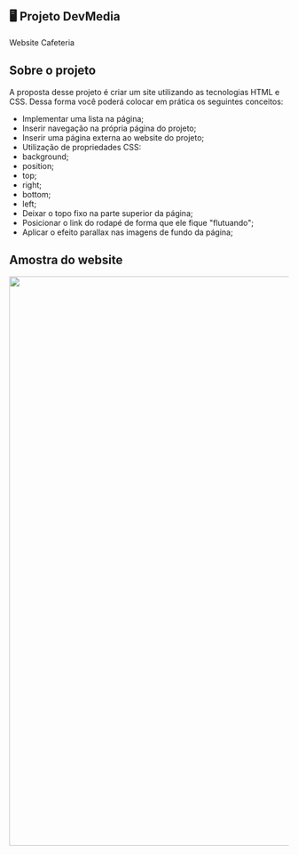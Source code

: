 ## 🖥 Projeto DevMedia

Website Cafeteria

## Sobre o projeto 

A proposta desse projeto é criar um site utilizando as tecnologias HTML e CSS. Dessa forma você poderá colocar em prática os seguintes conceitos:

* Implementar uma lista na página;
* Inserir navegação na própria página do projeto;
* Inserir uma página externa ao website do projeto;
* Utilização de propriedades CSS:
* background;
* position;
* top;
* right;
* bottom;
* left;
* Deixar o topo fixo na parte superior da página;
* Posicionar o link do rodapé de forma que ele fique "flutuando";
* Aplicar o efeito parallax nas imagens de fundo da página;

## Amostra do website 

<img width="1024px" src="">


  
